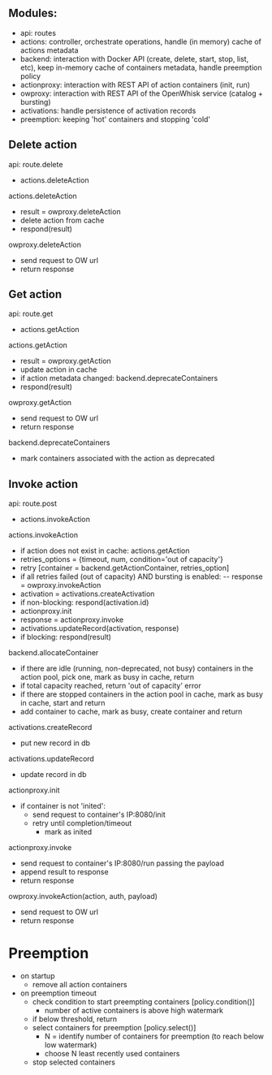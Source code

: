 ## Modules:
 - api: routes
 - actions: controller, orchestrate operations, handle (in memory) cache of actions metadata 
 - backend: interaction with Docker API (create, delete, start, stop, list, etc), keep in-memory cache of containers metadata, handle preemption policy
 - actionproxy: interaction with REST API of action containers (init, run)
 - owproxy: interaction with REST API of the OpenWhisk service (catalog + bursting)
 - activations: handle persistence of activation records
 - preemption: keeping 'hot' containers and stopping 'cold'

## Delete action
api: route.delete
- actions.deleteAction

actions.deleteAction
- result = owproxy.deleteAction
- delete action from cache
- respond(result)

owproxy.deleteAction
- send request to OW url
- return response

## Get action
api: route.get
- actions.getAction

actions.getAction
- result = owproxy.getAction
- update action in cache
- if action metadata changed: backend.deprecateContainers
- respond(result)

owproxy.getAction
- send request to OW url 
- return response

backend.deprecateContainers
- mark containers associated with the action as deprecated

## Invoke action
api: route.post
- actions.invokeAction

actions.invokeAction
- if action does not exist in cache: actions.getAction
- retries_options = {timeout, num, condition='out of capacity'}
- retry [container = backend.getActionContainer, retries_option]
- if all retries failed (out of capacity) AND bursting is enabled:
-- response = owproxy.invokeAction
- activation = activations.createActivation
- if non-blocking: respond(activation.id)
- actionproxy.init
- response = actionproxy.invoke
- activations.updateRecord(activation, response)
- if blocking: respond(result)

backend.allocateContainer
- if there are idle (running, non-deprecated, not busy) containers in the action pool, pick one, mark as busy in cache, return
- if total capacity reached, return 'out of capacity' error
- if there are stopped containers in the action pool in cache, mark as busy in cache, start and return
- add container to cache, mark as busy, create container and return

activations.createRecord
- put new record in db

activations.updateRecord
- update record in db

actionproxy.init
- if container is not 'inited':
  - send request to container's IP:8080/init
  - retry until completion/timeout
	  - mark as inited

actionproxy.invoke
- send request to container's IP:8080/run passing the payload
- append result to response
- return response

owproxy.invokeAction(action, auth, payload)
- send request to OW url 
- return response

Preemption
=========
- on startup
	- remove all action containers
- on preemption timeout
	- check condition to start preempting containers [policy.condition()]
		- number of active containers is above high watermark
	- if below threshold, return
	- select containers for preemption [policy.select()]
		- N = identify number of containers for preemption (to reach below low watermark)
		- choose N least recently used containers
	- stop selected containers
